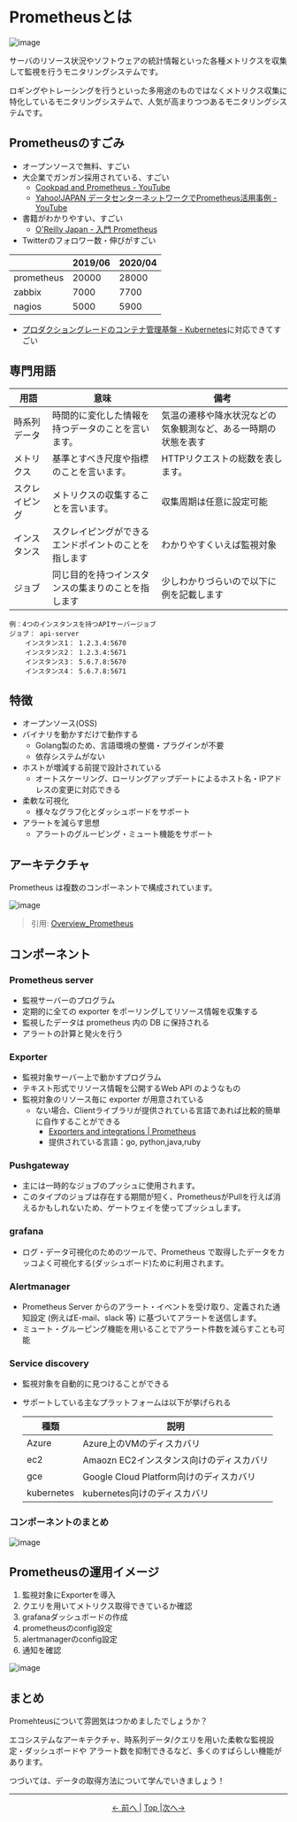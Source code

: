 # Prometheusとは

![image](https://user-images.githubusercontent.com/24913906/79299452-0b636b00-7f1f-11ea-8c31-0fe2e93da8f0.png)

サーバのリソース状況やソフトウェアの統計情報といった各種メトリクスを収集して監視を行うモニタリングシステムです。

ロギングやトレーシングを行うといった多用途のものではなくメトリクス収集に特化しているモニタリングシステムで、人気が高まりつつあるモニタリングシステムです。

## Prometheusのすごみ

- オープンソースで無料、すごい
- 大企業でガンガン採用されている、すごい
  - [Cookpad and Prometheus - YouTube](https://www.youtube.com/watch?v=Ik1pvqVTC0w)
  - [Yahoo!JAPAN データセンターネットワークでPrometheus活用事例 - YouTube](https://www.youtube.com/watch?v=cCQO6KCvUzA)
- 書籍がわかりやすい、すごい
  - [O'Reilly Japan - 入門 Prometheus](https://www.oreilly.co.jp/books/9784873118772/)
- Twitterのフォロワー数・伸びがすごい

|            | 2019/06 | 2020/04 |
| ---------- | ------- | ------- |
| prometheus | 20000   | 28000   |
| zabbix     | 7000    | 7700    |
| nagios     | 5000    | 5900    |

- [プロダクショングレードのコンテナ管理基盤 - Kubernetes](https://kubernetes.io/ja/)に対応できてすごい

## 専門用語

| 用語      | 意味                          | 備考                              |
| ------- | --------------------------- | ------------------------------- |
| 時系列データ  | 時間的に変化した情報を持つデータのことを言います。 | 気温の遷移や降水状況などの気象観測など、ある一時期の状態を表す |
| メトリクス   | 基準とすべき尺度や指標のことを言います。        | HTTPリクエストの総数を表します。              |
| スクレイピング | メトリクスの収集することを言います。          | 収集周期は任意に設定可能                    |
| インスタンス  | スクレイピングができるエンドポイントのことを指します  | わかりやすくいえば監視対象                   |
| ジョブ     | 同じ目的を持つインスタンスの集まりのことを指します   | 少しわかりづらいので以下に例を記載します            |

```plain
例：4つのインスタンスを持つAPIサーバージョブ
ジョブ： api-server
    インスタンス1： 1.2.3.4:5670
    インスタンス2： 1.2.3.4:5671
    インスタンス3： 5.6.7.8:5670
    インスタンス4： 5.6.7.8:5671
```

## 特徴

- オープンソース(OSS)
- バイナリを動かすだけで動作する
  - Golang製のため、言語環境の整備・プラグインが不要
  - 依存システムがない
- ホストが増減する前提で設計されている
  - オートスケーリング、ローリングアップデートによるホスト名・IPアドレスの変更に対応できる
- 柔軟な可視化
  - 様々なグラフ化とダッシュボードをサポート
- アラートを減らす思想
  - アラートのグルーピング・ミュート機能をサポート

## アーキテクチャ

Prometheus は複数のコンポーネントで構成されています。

![image](https://user-images.githubusercontent.com/24913906/79299342-c0495800-7f1e-11ea-89cd-a7c222d36b50.png)

> 引用: [Overview_Prometheus](https://prometheus.io/docs/introduction/overview/)

## コンポーネント

### Prometheus server

- 監視サーバーのプログラム
- 定期的に全ての exporter をポーリングしてリソース情報を収集する
- 監視したデータは prometheus 内の DB に保持される
- アラートの計算と発火を行う

### Exporter

- 監視対象サーバー上で動かすプログラム
- テキスト形式でリソース情報を公開するWeb API のようなもの
- 監視対象のリソース毎に exporter が用意されている
  - ない場合、Clientライブラリが提供されている言語であれば比較的簡単に自作することができる
    - [Exporters and integrations | Prometheus](https://prometheus.io/docs/instrumenting/exporters/)
    - 提供されている言語：go, python,java,ruby

### Pushgateway

- 主には一時的なジョブのプッシュに使用されます。
- このタイプのジョブは存在する期間が短く、PrometheusがPullを行えば消えるかもしれないため、ゲートウェイを使ってプッシュします。

### grafana

- ログ・データ可視化のためのツールで、Prometheus で取得したデータをカッコよく可視化する(ダッシュボード)ために利用されます。

### Alertmanager

- Prometheus Server からのアラート・イベントを受け取り、定義された通知設定 (例えばE-mail、slack 等) に基づいてアラートを送信します。
- ミュート・グルーピング機能を用いることでアラート件数を減らすことも可能

### Service discovery

- 監視対象を自動的に見つけることができる
- サポートしている主なプラットフォームは以下が挙げられる

    | 種類         | 説明                             |
    | ---------- | ------------------------------ |
    | Azure      | Azure上のVMのディスカバリ               |
    | ec2        | Amaozn EC2インスタンス向けのディスカバリ      |
    | gce        | Google Cloud Platform向けのディスカバリ |
    | kubernetes | kubernetes向けのディスカバリ            |

### コンポーネントのまとめ

![image](https://user-images.githubusercontent.com/24913906/79300874-f688d680-7f22-11ea-951e-d35b0ba58784.png)

## Prometheusの運用イメージ

1. 監視対象にExporterを導入
2. クエリを用いてメトリクス取得できているか確認
3. grafanaダッシュボードの作成
4. prometheusのconfig設定
5. alertmanagerのconfig設定
6. 通知を確認

![image](https://user-images.githubusercontent.com/24913906/79315702-4923bc00-7f3e-11ea-8bf7-10d2cb2ab833.png)

## まとめ

Promehteusについて雰囲気はつかめましたでしょうか？

エコシステムなアーキテクチャ、時系列データ/クエリを用いた柔軟な監視設定・ダッシュボードや
アラート数を抑制できるなど、多くのすばらしい機能があります。  

つづいては、データの取得方法について学んでいきましょう！

---

<p style="text-align:center"> <a href="./monitoring"><- 前へ </a> | <a href="../"> Top </a> |<a href="./promql">次へ-> </a></p>
